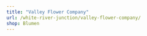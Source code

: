 ```yaml
---
title: "Valley Flower Company"
url: /white-river-junction/valley-flower-company/
shop: Blumen
---
```

